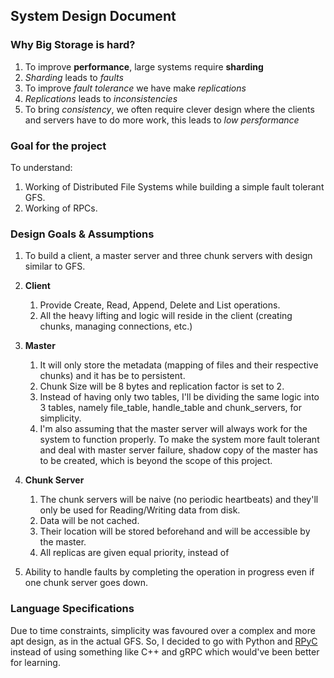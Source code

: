 ## System Design Document

### Why Big Storage is hard?
1. To improve __performance__, large systems require __sharding__
2. _Sharding_ leads to _faults_
3. To improve _fault tolerance_ we have make _replications_
4. _Replications_ leads to _inconsistencies_
5. To bring _consistency_, we often require clever design where the clients and servers have to do more work, this leads to _low persformance_


### Goal for the project
To understand:
1. Working of Distributed File Systems while building a simple fault tolerant GFS.
2. Working of RPCs.

### Design Goals & Assumptions
1. To build a client, a master server and three chunk servers with design similar to GFS.

2. **Client**
    1. Provide Create, Read, Append, Delete and List operations.
    2. All the heavy lifting and logic will reside in the client (creating chunks, managing connections, etc.)

3. **Master**
    1. It will only store the metadata (mapping of files and their respective chunks) and it has be to persistent.
    2. Chunk Size will be 8 bytes and replication factor is set to 2.
    3. Instead of having only two tables, I'll be dividing the same logic into 3 tables, namely file_table, handle_table and chunk_servers, for simplicity.
    4. I'm also assuming that the master server will always work for the system to function properly. To make the system more fault tolerant 
    and deal with master server failure, shadow copy of the master has to be created, which is beyond the scope of this project.
    

4. **Chunk Server**
    1. The chunk servers will be naive (no periodic heartbeats) and they'll only be used for Reading/Writing data from disk.
    2. Data will be not cached.
    3. Their location will be stored beforehand and will be accessible by the master.
    4. All replicas are given equal priority, instead of 

6. Ability to handle faults by completing the operation in progress even if one chunk server goes down.


### Language Specifications
Due to time constraints, simplicity was favoured over a complex and more apt design, as in the actual GFS. 
So, I decided to go with Python and [RPyC](https://rpyc.readthedocs.io/en/latest/docs/theory.html#theory) instead of using something like C++ and gRPC which would've been better for learning.
